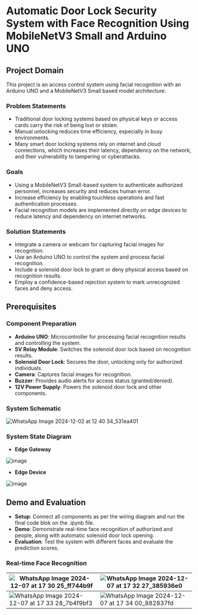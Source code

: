 # Automatic Door Lock Security System with Face Recognition Using MobileNetV3 Small and Arduino UNO

## Project Domain
This project is an access control system using facial recognition with an Arduino UNO and a MobileNetV3 Small based model architecture.

### Problem Statements
- Traditional door locking systems based on physical keys or access cards carry the risk of being lost or stolen.
- Manual unlocking reduces time efficiency, especially in busy environments.
- Many smart door locking systems rely on internet and cloud connections, which increases their latency, dependency on the network, and their vulnerability to tampering or cyberattacks.

### Goals
- Using a MobileNetV3 Small-based system to authenticate authorized personnel, increases security and reduces human error.
- Increase efficiency by enabling touchless operations and fast authentication processes.
- Facial recognition models are implemented directly on edge devices to reduce latency and dependency on internet networks. 

### Solution Statements
- Integrate a camera or webcam for capturing facial images for recognition.
- Use an Arduino UNO to control the system and process facial recognition.
- Include a solenoid door lock to grant or deny physical access based on recognition results.
- Employ a confidence-based rejection system to mark unrecognized faces and deny access.

## Prerequisites
### Component Preparation

- **Arduino UNO**: Microcontroller for processing facial recognition results and controlling the system.
- **5V Relay Module**: Switches the solenoid door lock based on recognition results.
- **Solenoid Door Lock**: Secures the door, unlocking only for authorized individuals.
- **Camera**: Captures facial images for recognition.
- **Buzzer**: Provides audio alerts for access status (granted/denied).
- **12V Power Supply**: Powers the solenoid door lock and other components.

### System Schematic
![WhatsApp Image 2024-12-02 at 12 40 34_531ea401](https://github.com/user-attachments/assets/1bf02ffb-beda-4627-8bf4-b76df8da306c)

### System State Diagram
- **Edge Gateway**

![image](https://github.com/user-attachments/assets/b05f42f8-f6e7-4f43-9655-ecdf67832d53)

- **Edge Device**

![image](https://github.com/user-attachments/assets/be3ec3f7-22bb-42bf-8d1f-de9076a42344)

## Demo and Evaluation
- **Setup**: Connect all components as per the wiring diagram and run the final code blok on the .ipynb file.
- **Demo**: Demonstrate real-time face recognition of authorized and people, along with automatic solenoid door lock opening.
- **Evaluation**: Test the system with different faces and evaluate the prediction scores.

### Real-time Face Recognition
| ![WhatsApp Image 2024-12-07 at 17 30 25_ff744b9f](https://github.com/user-attachments/assets/bce25ab8-44f5-4fd3-bb79-4ca32cd8554e) | ![WhatsApp Image 2024-12-07 at 17 32 27_385936e0](https://github.com/user-attachments/assets/00f9f7ce-a95c-4714-b6ab-0e4b099be4cd) |
| ----------- | ----------- |
| ![WhatsApp Image 2024-12-07 at 17 33 28_7b4f9bf3](https://github.com/user-attachments/assets/c8670246-6cf9-4315-b159-68ae1481f058) | ![WhatsApp Image 2024-12-07 at 17 34 00_882837fd](https://github.com/user-attachments/assets/c20ebeb5-ec6c-4192-a899-559a1b1aadc7) |
